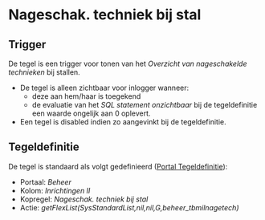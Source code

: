 # Nageschak. techniek bij stal

## Trigger

De tegel is een trigger voor tonen van het *Overzicht van nageschakelde technieken* bij stallen.

- De tegel is alleen zichtbaar voor inlogger wanneer:
  - deze aan hem/haar is toegekend
  - de evaluatie van het *SQL statement onzichtbaar* bij de tegeldefinitie een waarde ongelijk aan 0 oplevert.
- Een tegel is disabled indien zo aangevinkt bij de tegeldefinitie.

## Tegeldefinitie

De tegel is standaard als volgt gedefinieerd ([Portal Tegeldefinitie](../../../../instellen_inrichten/portaldefinitie/portal_tegel.md)):

- Portaal: *Beheer*
- Kolom: *Inrichtingen II*
- Kopregel: *Nageschak. techniek bij stal*
- Actie: *getFlexList(SysStandardList,nil,nil,G,beheer_tbmilnagetech)*
